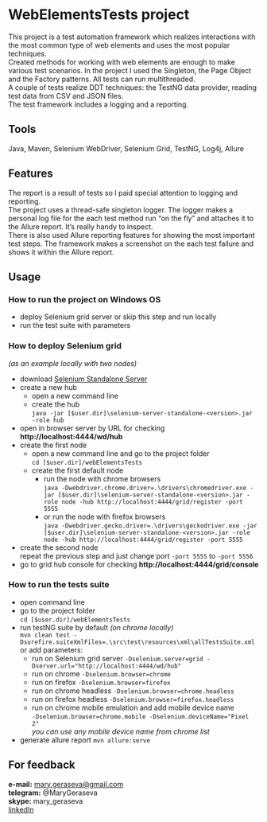 # WebElementsTests project

This project is a test automation framework which realizes interactions with the most common type of web elements and uses the most popular techniques.  
Created methods for working with web elements are enough to make various test scenarios. In the project I used the Singleton, the Page Object and the Factory patterns. All tests can run multithreaded.  
A couple of tests realize DDT techniques: the TestNG data provider, reading test data from CSV and JSON files.  
The test framework includes a logging and a reporting.

## Tools
Java, Maven, Selenium WebDriver, Selenium Grid, TestNG, Log4j, Allure

## Features
The report is a result of tests so I paid special attention to logging and reporting.  
The project uses a thread-safe singleton logger. The logger makes a personal log file for the each test method run “on the fly” and attaches it to the Allure report. It’s really handy to inspect.  
There is also used Allure reporting features for showing the most important test steps. The framework makes a screenshot on the each test failure and shows it within the Allure report.

## Usage

### How to run the project on Windows OS
* deploy Selenium grid server or skip this step and run locally
* run the test suite with parameters

### How to deploy Selenium grid
*(as an example locally with two nodes)* 
 
* download [Selenium Standalone Server](https://www.seleniumhq.org/download/)  
* create a new hub  
  * open a new command line  
  * create the hub  
`
java -jar [$user.dir]\selenium-server-standalone-<version>.jar -role hub
`
* open in browser server by URL for checking **http://localhost:4444/wd/hub**  
* create the first node  
  * open a new command line and go to the project folder   
`
 cd [$user.dir]/webElementsTests
` 
  * create the first default node  
    * run the node with chrome browsers   
 `
java -Dwebdriver.chrome.driver=.\drivers\chromedriver.exe -jar [$user.dir]\selenium-server-standalone-<version>.jar -role node -hub http://localhost:4444/grid/register -port 5555
`   
    * or run the node with firefox browsers  
`
java -Dwebdriver.gecko.driver=.\drivers\geckodriver.exe -jar [$user.dir]\selenium-server-standalone-<version>.jar -role node -hub http://localhost:4444/grid/register -port 5555
`
* create the second node  
repeat the previous step and just change port `-port 5555` to `-port 5556`  
* go to grid hub console for checking **http://localhost:4444/grid/console**

### How to run the tests suite  
* open command line
* go to the project folder  
`
cd [$user.dir]/webElementsTests
`
* run testNG suite by default *(on chrome locally)*   
`
mvn clean test -Dsurefire.suiteXmlFiles=.\src\test\resources\xml\allTestsSuite.xml
`  
or add parameters:
  * run on Selenium grid server `-Dselenium.server=grid -Dserver.url="http://localhost:4444/wd/hub"`
  * run on chrome `-Dselenium.browser=chrome`
  * run on firefox `-Dselenium.browser=firefox`
  * run on chrome headless `-Dselenium.browser=chrome.headless`
  * run on firefox headless `-Dselenium.browser=firefox.headless`
  * run on chrome mobile emulation and add mobile device name   
  `-Dselenium.browser=chrome.mobile -Dselenium.deviceName="Pixel 2"`  
  *you can use any mobile device name from chrome list*
* generate allure report `mvn allure:serve`

## For feedback
**e-mail:** mary.geraseva@gmail.com  
**telegram:** @MaryGeraseva  
**skype:** mary_geraseva  
[linkedIn](https://www.linkedin.com/in/maria-geraseva/)
